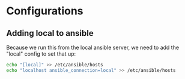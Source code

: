 # Configurations

## Adding local to ansible

Because we run this from the local ansible server, we need to add the "local" config to set that up:

```bash
echo "[local]" >> /etc/ansible/hosts
echo "localhost ansible_connection=local" >> /etc/ansible/hosts
```

